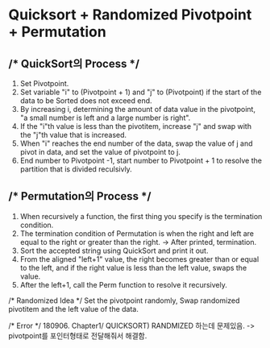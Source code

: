 # Quicksort + Randomized Pivotpoint + Permutation

## /* QuickSort의 Process */
1. Set Pivotpoint.
2. Set variable "i" to (Pivotpoint + 1) and "j" to (Pivotpoint) if the start of the data to be Sorted does not exceed end.
3. By increasing i, determining the amount of data value in the pivotpoint, "a small number is left and a large number is right". 
4. If the "i"th value is less than the pivotitem, increase "j" and swap with the "j"th value that is increased.
5. When "i" reaches the end number of the data, swap the value of j and pivot in data, and set the value of pivotpoint to j.
6. End number to Pivotpoint -1, start number to Pivotpoint + 1 to resolve the partition that is divided reculsivly.

## /* Permutation의 Process */
1. When recursively  a function, the first thing you specify is the termination condition.
2. The termination condition of Permutation is when the right and left are equal to the right or greater than the right. -> After printed, termination.
3. Sort the accepted string using QuickSort and print it out.
4. From the aligned "left+1" value, the right becomes greater than or equal to the left, and if the right value is less than the left value, swaps the value.
5. After the left+1, call the Perm function to resolve it recursively.

/* Randomized Idea */
Set the pivotpoint randomly, Swap randomized pivotitem and the left value of the data.

/* Error */
180906. Chapter1/ QUICKSORT) RANDMIZED 하는데 문제있음. -> pivotpoint를 포인터형태로 전달해줘서 해결함.
